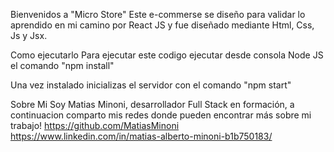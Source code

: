 Bienvenidos a "Micro Store"
Este e-commerse se diseño para validar lo aprendido en mi camino por React JS y fue diseñado mediante Html, Css, Js y Jsx.

Como ejecutarlo
Para ejecutar este codigo ejecutar desde consola Node JS el comando "npm install"

Una vez instalado inicializas el servidor con el comando "npm start"

Sobre Mi
Soy Matias Minoni, desarrollador Full Stack en formación, a continuacion comparto mis redes donde pueden encontrar más sobre mi trabajo!
https://github.com/MatiasMinoni
https://www.linkedin.com/in/matias-alberto-minoni-b1b750183/

